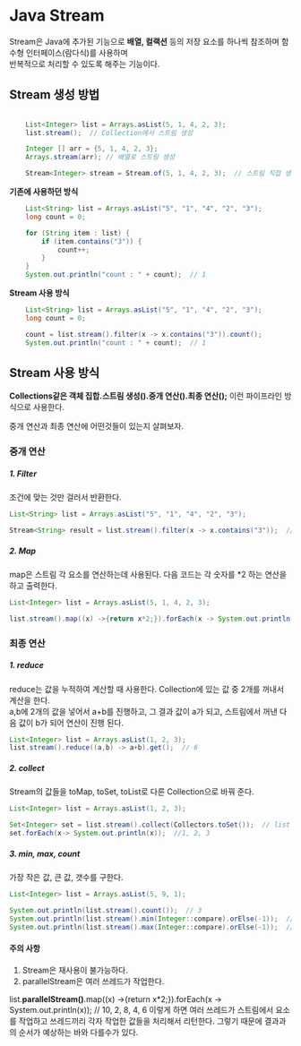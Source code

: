 # Java Stream

Stream은 Java에 추가된 기능으로 **배열, 컬랙션** 등의 저장 요소를 하나씩 참조하며 함수형 인터페이스(람다식)를 사용하며   
반복적으로 처리할 수 있도록 해주는 기능이다.

## Stream 생성 방법
```java
    
    List<Integer> list = Arrays.asList(5, 1, 4, 2, 3);
    list.stream();  // Collection에서 스트림 생성

    Integer [] arr = {5, 1, 4, 2, 3};
    Arrays.stream(arr); // 배열로 스트림 생성

    Stream<Integer> stream = Stream.of(5, 1, 4, 2, 3);  // 스트림 직접 생성
```

**기존에 사용하던 방식**
```java
    List<String> list = Arrays.asList("5", "1", "4", "2", "3");
    long count = 0;

    for (String item : list) {
        if (item.contains("3")) {
            count++;
        }
    }
    System.out.println("count : " + count);  // 1
```

**Stream 사용 방식**
```java
    List<String> list = Arrays.asList("5", "1", "4", "2", "3");
    long count = 0;

    count = list.stream().filter(x -> x.contains("3")).count();
    System.out.println("count : " + count);  // 1
```


## Stream 사용 방식

**Collections같은 객체 집합.스트림 생성().중개 연산().최종 연산();** 이런 파이프라인 방식으로 사용한다.   

중개 연산과 최종 연산에 어떤것들이 있는지 살펴보자.   


### 중개 연산
##### 1. Filter
조건에 맞는 것만 걸러서 반환한다.
```java
List<String> list = Arrays.asList("5", "1", "4", "2", "3");

Stream<String> result = list.stream().filter(x -> x.contains("3"));  // 3 반환하여 result에 저장.
```

##### 2. Map
map은 스트림 각 요소를 연산하는데 사용된다. 다음 코드는 각 숫자를 *2 하는 연산을 하고 출력한다. 
```java
List<Integer> list = Arrays.asList(5, 1, 4, 2, 3);

list.stream().map((x) ->{return x*2;}).forEach(x -> System.out.println(x));  // 10, 2, 8, 4, 6
```

### 최종 연산
##### 1. reduce
reduce는 값을 누적하여 계산할 때 사용한다. Collection에 있는 값 중 2개를 꺼내서 계산을 한다.   
a,b에 2개의 값을 넣어서 a+b를 진행하고, 그 결과 값이 a가 되고, 스트림에서 꺼낸 다음 값이 b가 되어 연산이 진행 된다.
```java
List<Integer> list = Arrays.asList(1, 2, 3);
list.stream().reduce((a,b) -> a+b).get();  // 6
```

##### 2. collect
Stream의 값들을 toMap, toSet, toList로 다른 Collection으로 바꿔 준다.
```java
List<Integer> list = Arrays.asList(1, 2, 3);

Set<Integer> set = list.stream().collect(Collectors.toSet());  // list -> set
set.forEach(x-> System.out.println(x));  //1, 2, 3
```

##### 3. min, max, count
가장 작은 값, 큰 값, 갯수를 구한다.
```java
List<Integer> list = Arrays.asList(5, 9, 1);

System.out.println(list.stream().count());  // 3
System.out.println(list.stream().min(Integer::compare).orElse(-1));  // 1
System.out.println(list.stream().max(Integer::compare).orElse(-1));  // 9
```


#### 주의 사항
1. Stream은 재사용이 불가능하다.   
2. parallelStream은 여러 쓰레드가 작업한다.    

list.**parallelStream()**.map((x) ->{return x*2;}).forEach(x -> System.out.println(x));  // 10, 2, 8, 4, 6
이렇게 하면 여러 쓰레드가 스트림에서 요소를 작업하고 쓰레드끼리 각자 작업한 값들을 처리해서 리턴한다.
그렇기 때문에 결과과의 순서가 예상하는 바와 다를수가 있다.